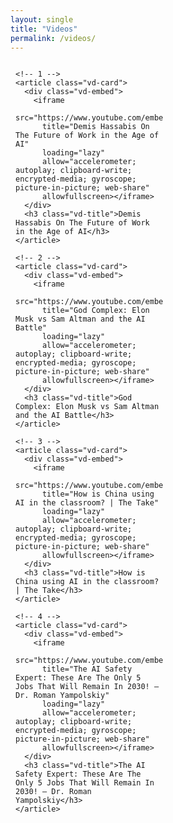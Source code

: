 ```yaml
---
layout: single
title: "Videos"
permalink: /videos/
---
```


<!-- Page-scoped styles with high specificity + !important -->
<!-- Page-scoped styles with high specificity + !important -->
<!-- Page-scoped styles with high specificity + !important -->
<!-- Page-scoped styles with high specificity + !important -->
<style>
  /* Scope everything to this page only */
  #videos-page .vd-grid{
    display:grid !important;
    gap:1rem !important;
    align-items:start !important;
    grid-template-columns:1fr !important;                 /* 1 col mobile */
    max-width:1440px !important;                          /* ↑ wider container = wider videos */
    margin-inline:auto !important;
    padding-inline:8px !important;
  }
  @media (min-width:768px){
    #videos-page .vd-grid{ grid-template-columns:repeat(2,minmax(0,1fr)) !important; }
  }
  @media (min-width:1100px){
    /* Force 3 wide columns; each column has a wider minimum */
    #videos-page .vd-grid{ grid-template-columns:repeat(3, minmax(380px, 1fr)) !important; }
  }
  @media (min-width:1400px){
    #videos-page .vd-grid{ grid-template-columns:repeat(3, minmax(380px, 1fr)) !important; } /* stay at 3 */
  }

  /* Wider, not taller: use a wider aspect ratio */
  #videos-page .vd-embed{
    position:relative !important;
    width:100% !important;
    aspect-ratio:21 / 9 !important;                       /* wider than 16:9 -> less height growth */
    min-height:160px !important;                          /* keep it from getting tall */
    overflow:hidden !important;
    border-radius:.6rem !important;
    background:#000 !important;
  }
  #videos-page .vd-embed iframe{
    position:absolute !important;
    inset:0 !important;
    width:100% !important;
    height:100% !important;
    border:0 !important;
    display:block !important;
  }

  #videos-page .vd-card{ display:flex !important; flex-direction:column !important; gap:.5rem !important; }
  #videos-page h3.vd-title{ margin:.35rem 0 .1rem !important; font-weight:600 !important; font-size:.95rem !important; line-height:1.25 !important; }
</style>


<section id="videos-page">
  <div class="vd-grid">

    <!-- 1 -->
    <article class="vd-card">
      <div class="vd-embed">
        <iframe
          src="https://www.youtube.com/embed/CRraHg4Ks_g"
          title="Demis Hassabis On The Future of Work in the Age of AI"
          loading="lazy"
          allow="accelerometer; autoplay; clipboard-write; encrypted-media; gyroscope; picture-in-picture; web-share"
          allowfullscreen></iframe>
      </div>
      <h3 class="vd-title">Demis Hassabis On The Future of Work in the Age of AI</h3>
    </article>

    <!-- 2 -->
    <article class="vd-card">
      <div class="vd-embed">
        <iframe
          src="https://www.youtube.com/embed/XaG2QNfiPnk"
          title="God Complex: Elon Musk vs Sam Altman and the AI Battle"
          loading="lazy"
          allow="accelerometer; autoplay; clipboard-write; encrypted-media; gyroscope; picture-in-picture; web-share"
          allowfullscreen></iframe>
      </div>
      <h3 class="vd-title">God Complex: Elon Musk vs Sam Altman and the AI Battle</h3>
    </article>

    <!-- 3 -->
    <article class="vd-card">
      <div class="vd-embed">
        <iframe
          src="https://www.youtube.com/embed/dwyvBjBIDHQ"
          title="How is China using AI in the classroom? | The Take"
          loading="lazy"
          allow="accelerometer; autoplay; clipboard-write; encrypted-media; gyroscope; picture-in-picture; web-share"
          allowfullscreen></iframe>
      </div>
      <h3 class="vd-title">How is China using AI in the classroom? | The Take</h3>
    </article>

    <!-- 4 -->
    <article class="vd-card">
      <div class="vd-embed">
        <iframe
          src="https://www.youtube.com/embed/UclrVWafRAI"
          title="The AI Safety Expert: These Are The Only 5 Jobs That Will Remain In 2030! — Dr. Roman Yampolskiy"
          loading="lazy"
          allow="accelerometer; autoplay; clipboard-write; encrypted-media; gyroscope; picture-in-picture; web-share"
          allowfullscreen></iframe>
      </div>
      <h3 class="vd-title">The AI Safety Expert: These Are The Only 5 Jobs That Will Remain In 2030! — Dr. Roman Yampolskiy</h3>
    </article>

  </div>
</section>
